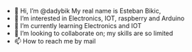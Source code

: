 - 👋 Hi, I’m @dadybik My real name is Esteban Bikic, 
- 👀 I’m interested in Electronics, IOT, raspberry and Arduino
- 🌱 I’m currently learning Electronics and IOT
- 💞️ I’m looking to collaborate on; my skills are so limited
- 📫 How to reach me by mail

<!---
dadybik/dadybik is a ✨ special ✨ repository because its `README.md` (this file) appears on your GitHub profile.
You can click the Preview link to take a look at your changes.
--->
